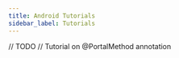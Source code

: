 ```yaml
---
title: Android Tutorials
sidebar_label: Tutorials
---
```


// TODO
// Tutorial on @PortalMethod annotation
